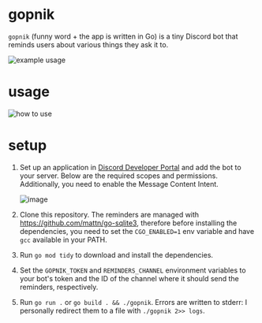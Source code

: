 # gopnik

`gopnik` (funny word + the app is written in Go) is a tiny Discord bot that reminds users about various things they ask it to.

![example usage](https://github.com/user-attachments/assets/640c7115-ff48-47b0-a634-162532de0621)

# usage
![how to use](https://github.com/user-attachments/assets/d23f19fd-1bac-480d-8ad6-f2460060613d)

# setup

1. Set up an application in [Discord Developer Portal](https://discord.com/developers/applications) and add the bot to your server. Below are the required scopes and permissions. Additionally, you need to enable the Message Content Intent.

   ![image](https://github.com/user-attachments/assets/d6c3c795-34b9-49a0-8664-efc7f9d835da)

2. Clone this repository. The reminders are managed with https://github.com/mattn/go-sqlite3, therefore before installing the dependencies, you need to set the `CGO_ENABLED=1` env variable and have `gcc` available in your PATH.
3. Run `go mod tidy` to download and install the dependencies.
4. Set the `GOPNIK_TOKEN` and `REMINDERS_CHANNEL` environment variables to your bot's token and the ID of the channel where it should send the reminders, respectively.
5. Run `go run .` or `go build . && ./gopnik`. Errors are written to stderr: I personally redirect them to a file with `./gopnik 2>> logs`.


